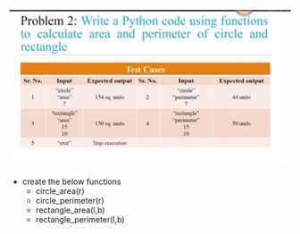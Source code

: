 ![alt text](image-1.png)
- create the below functions
    - circle_area(r)
    - circle_perimeter(r)
    - rectangle_area(l,b)
    - rectangle_perimeter(l,b)
    